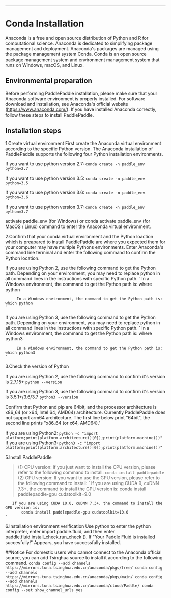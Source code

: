 ***

# **Conda Installation**

Anaconda is a free and open source distribution of Python and R for computational science. Anaconda is dedicated to simplifying package management and deployment. Anaconda's packages are managed using the package management system Conda. Conda is an open source package management system and environment management system that runs on Windows, macOS, and Linux.

## Environmental preparation
Before performing PaddlePaddle installation, please make sure that your Anaconda software environment is properly installed. For software download and installation, see Anaconda's official website (https://www.anaconda.com/). If you have installed Anaconda correctly, follow these steps to install PaddlePaddle.

## Installation steps

1.Create virtual environment
First create the Anaconda virtual environment according to the specific Python version. The Anaconda installation of PaddlePaddle supports the following four Python installation environments.

If you want to use python version 2.7:
    `conda create -n paddle_env python=2.7`

If you want to use python version 3.5:
    `conda create -n paddle_env python=3.5`

If you want to use python version 3.6:
    `conda create -n paddle_env python=3.6`

If you want to use python version 3.7:
    `conda create -n paddle_env python=3.7`

activate paddle_env (for Windows) or conda activate paddle_env (for MacOS / Linux) command to enter the Anaconda virtual environment.

2.Confirm that your conda virtual environment and the Python loaction which is preapared to install PaddlePaddle are where you expected them for your computer may have multiple Pythons environments. Enter Anaconda's command line terminal and enter the following command to confirm the Python location.

If you are using Python 2, use the following command to get the Python path. Depending on your environment, you may need to replace python in all command lines in the instructions with specific Python path.
    `
         In a Windows environment, the command to get the Python path is:  where python
         
         In a Windows environment, the command to get the Python path is:  which python
    `

If you are using Python 3, use the following command to get the Python path. Depending on your environment, you may need to replace python in all command lines in the instructions with specific Python path.
    `
         In a Windows environment, the command to get the Python path is:  where python3
         
         In a Windows environment, the command to get the Python path is:  which python3
    `

3.Check the version of Python

If you are using Python 2, use the following command to confirm it's version is  2.7.15+
    `
         python --version
    `

If you are using Python 3, use the following command to confirm it's version is  3.5.1+/3.6/3.7
    `
         python3 --version
    `

Confirm that Python and pip are 64bit, and the processor architecture is x86_64 (or x64, Intel 64, AMD64) architecture. Currently PaddlePaddle does not support arm64 architecture. The first line below print "64bit", the second line prints "x86_64 (or x64, AMD64)."

If you are using Python2:
    `
         python -c "import platform;print(platform.architecture()[0]);print(platform.machine())"
    `
If you are using Python3:
    `
         python3 -c "import platform;print(platform.architecture()[0]);print(platform.machine())"
    `

5.Install PaddlePaddle
  > (1) CPU version: If you just want to install the CPU version, please refer to the following command to install:
    `
         conda install paddlepaddle
    `
 > (2) GPU version: If you want to use the GPU version, please refer to the following command to install:
    `
       If you are using CUDA 9, cuDNN 7.3+, the command to install the GPU version is:
           conda install paddlepaddle-gpu cudatoolkit=9.0
       
       If you are using CUDA 10.0, cuDNN 7.3+, the command to install the GPU version is:
           conda install paddlepaddle-gpu cudatoolkit=10.0
    `

6.Installation environment verification
Use python to enter the python interpreter, enter import paddle.fluid, and then enter paddle.fluid.install_check.run_check (). If "Your Paddle Fluid is installed succesfully!" Appears, you have successfully installed.

##Notice
For domestic users who cannot connect to the Anaconda official source, you can add Tsinghua source to install it according to the following command.
    `
        conda config --add channels https://mirrors.tuna.tsinghua.edu.cn/anaconda/pkgs/free/
        conda config --add channels https://mirrors.tuna.tsinghua.edu.cn/anaconda/pkgs/main/
        conda config --add channels https://mirrors.tuna.tsinghua.edu.cn/anaconda/cloud/Paddle/
        conda config --set show_channel_urls yes
    `






